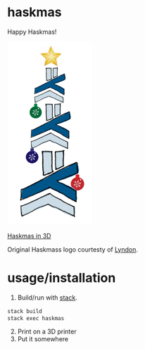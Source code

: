 haskmas
==

Happy Haskmas!

![Haskmas in 2D](haskmas.png)

[Haskmas in 3D](https://github.com/silky/haskmas/blob/master/haskmas.stl)

Original Haskmass logo courtesty of [Lyndon](https://github.com/sordina).


usage/installation
==

1. Build/run with [stack](https://github.com/commercialhaskell/stack).

````
stack build
stack exec haskmas
````

2. Print on a 3D printer
3. Put it somewhere
